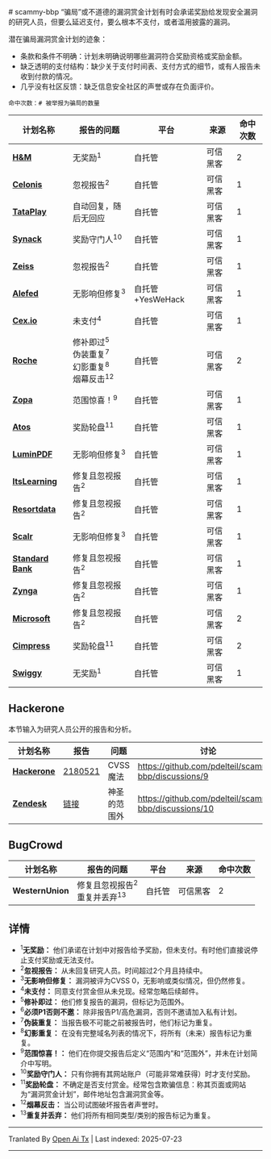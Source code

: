 <translate-content># scammy-bbp
“骗局”或不道德的漏洞赏金计划有时会承诺奖励给发现安全漏洞的研究人员，但要么延迟支付，要么根本不支付，或者滥用披露的漏洞。

潜在骗局漏洞赏金计划的迹象：

- 条款和条件不明确：计划未明确说明哪些漏洞符合奖励资格或奖励金额。
- 缺乏透明的支付结构：缺少关于支付时间表、支付方式的细节，或有人报告未收到付款的情况。
- 几乎没有社区反馈：缺乏信息安全社区的声誉或存在负面评价。

`命中次数：# 被举报为骗局的数量`

| 计划名称              | 报告的问题                                        | 平台 | 来源     | 命中次数
|---------------------------|-------------------------------------------------------|------------|----------------------| ------
| **[H&M](https://www.hm.com/security.txt)** | 无奖励<sup>1</sup> |自托管|  可信黑客 | 2
| **[Celonis](https://www.celonis.com/pdf/vulnerability-disclosure-program/)** | 忽视报告<sup>2</sup> | 自托管 |可信黑客        | 1
| **[TataPlay](https://www.tataplay.com/bug-bounty-hunter)** | 自动回复，随后无回应 | 自托管| 可信黑客 | 1
| **[Synack](https://synack.responsibledisclosure.com/hc/en-us)** | 奖励守门人<sup>10</sup>|自托管 | 可信黑客 | 1
| **[Zeiss](https://www.zeiss.com/disclosure-policy.pdf)**| 忽视报告<sup>2</sup> | 自托管 |可信黑客| 1
| **[Alefed](https://vdp.alefeducation.com/p/Vulnerability-Disclosure-Policy-and-Submission-Form)**| 无影响但修复<sup>3</sup> |自托管+YesWeHack|可信黑客 | 1
| **[Cex.io](https://blog.cex.io/news/cex-io-bug-bounty-program-and-policy-22948)**| 未支付<sup>4</sup> | 自托管 | 可信黑客 | 1 
| **[Roche](https://hackerone.com/roche?type=team)** | 修补即过<sup>5</sup><br> 伪装重复<sup>7</sup><br> 幻影重复<sup>8</sup><br> 烟幕反击<sup>12</sup>|自托管 | 可信黑客 | 2
| **[Zopa](https://zopa.com/.well-known/security.txt)** | 范围惊喜！<sup>9</sup> |自托管 | 可信黑客 | 1
| **[Atos](https://hackerone.com/atos?type=team)**| 奖励轮盘<sup>11</sup>|自托管 | 可信黑客 | 1
| **[LuminPDF](https://www.luminpdf.com/bug-bounty-program)** | 无影响但修复<sup>3</sup>|自托管 | 可信黑客 | 1
| **[ItsLearning](https://itslearning.com/privacy-commitment/responsible-disclosure)** | 修复且忽视报告<sup>2</sup> | 自托管 | 可信黑客 | 1
| **[Resortdata](https://www.resortdata.com/about/responsible-disclosure/)** | 修复且忽视报告<sup>2</sup> | 自托管 | 可信黑客 | 1
| **[Scalr](https://www.scalr.com/system-description)** | 无影响但修复<sup>3</sup> | 自托管 | 可信黑客 | 1
| **[Standard Bank](http://www.standardbank.co.za/)** | 修复且忽视报告<sup>2</sup> | 自托管 | 可信黑客 | 1
| **[Zynga](https://www.zynga.com/security/rdp)** | 修复且忽视报告<sup>2</sup> | 自托管 | 可信黑客 | 1
| **[Microsoft](https://www.microsoft.com/en-us/msrc/bounty)** | 修复且忽视报告<sup>2</sup> <br>  | 自托管 | 可信黑客 | 2
| **[Cimpress](https://cimpress.com/privacy-security/)** | 奖励轮盘<sup>11</sup> | 自托管 | 可信黑客 | 2
| **[Swiggy](https://www.swiggy.com/bug-bounty)** | 无奖励<sup>1</sup> | 自托管 | 可信黑客 | 1


## Hackerone

本节输入为研究人员公开的报告和分析。

| 计划名称     | 报告       | 问题 | 讨论
|----------------|---------------|------------|---------------
| **[Hackerone]()**|[2180521](https://hackerone.com/reports/2180521)|CVSS 魔法| https://github.com/pdelteil/scammy-bbp/discussions/9
|**[Zendesk]()**| [链接](https://gist.github.com/hackermondev/68ec8ed145fcee49d2f5e2b9d2cf2e52)|神圣的范围外| https://github.com/pdelteil/scammy-bbp/discussions/10

## BugCrowd

| 计划名称              | 报告的问题                                        | 平台 | 来源     | 命中次数
|---------------------------|-------------------------------------------------------|------------|----------------------| ------
| **WesternUnion** | 修复且忽视报告<sup>2</sup> <br> 重复并丢弃<sup>13</sup>  | 自托管 | 可信黑客 | 2


## 详情

- <sup>1</sup>**无奖励：** 他们承诺在计划中对报告给予奖励，但未支付。有时他们直接说停止支付奖励或无法支付。
- <sup>2</sup>**忽视报告：** 从未回复研究人员。时间超过2个月且持续中。
- <sup>3</sup>**无影响但修复：** 漏洞被评为CVSS 0，无影响或类似情况，但仍然修复。
- <sup>4</sup>**未支付：** 同意支付赏金但从未兑现。经常忽略后续邮件。
- <sup>5</sup>**修补即过：** 他们修复报告的漏洞，但标记为范围外。
- <sup>6</sup>**必须P1否则不邀：** 除非报告P1/高危漏洞，否则不邀请加入私有计划。
- <sup>7</sup>**伪装重复：** 当报告极不可能之前被报告时，他们标记为重复。
- <sup>8</sup>**幻影重复：** 在没有完整域名列表的情况下，将所有（未来）报告标记为重复。
- <sup>9</sup>**范围惊喜！：** 他们在你提交报告后定义“范围内”和“范围外”，并未在计划简介中写明。
- <sup>10</sup>**奖励守门人：** 只有你拥有其网站账户（可能非常难获得）时才支付奖励。
- <sup>11</sup>**奖励轮盘：** 不确定是否支付赏金。经常包含欺骗信息：称其页面或网站为“漏洞赏金计划”，邮件地址包含漏洞赏金等。
- <sup>12</sup>**烟幕反击：** 当公司试图破坏报告者声誉时。
- <sup>13</sup>**重复并丢弃：** 他们将所有相同类型/类别的报告标记为重复。



---

Tranlated By [Open Ai Tx](https://github.com/OpenAiTx/OpenAiTx) | Last indexed: 2025-07-23

---